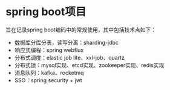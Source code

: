 # spring boot项目

旨在记录spring boot编码中的常规使用，其中包括技术点如下：

- 数据库分库分表，读写分离：sharding-jdbc
- 响应式编程：spring webflux
- 分布式调度：elastic job lite、xxl-job、quartz
- 分布式锁：mysql实现、etcd实现、zookeeper实现、redis实现
- 消息队列：kafka、rocketmq
- SSO：spring security + jwt